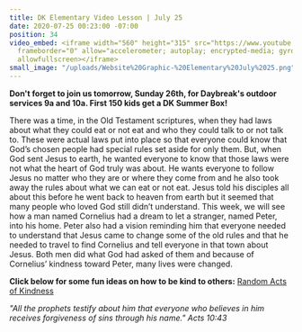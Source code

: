 ```yaml
---
title: DK Elementary Video Lesson | July 25
date: 2020-07-25 00:23:00 -07:00
position: 34
video_embed: <iframe width="560" height="315" src="https://www.youtube.com/embed/2lbPWIptheA"
  frameborder="0" allow="accelerometer; autoplay; encrypted-media; gyroscope; picture-in-picture"
  allowfullscreen></iframe>
small_image: "/uploads/Website%20Graphic-%20Elementary%20July%2025.png"
---
```


**Don't forget to join us tomorrow, Sunday 26th, for Daybreak's outdoor services 9a and 10a. First 150 kids get a DK Summer Box!**

There was a time, in the Old Testament scriptures, when they had laws about what they could eat or not eat and who they could talk to or not talk to. These were actual laws put into place so that everyone could know that God’s chosen people had special rules set aside for only them. But, when God sent Jesus to earth, he wanted everyone to know that those laws were not what the heart of God truly was about. He wants everyone to follow Jesus no matter who they are or where they come from and he also took away the rules about what we can eat or not eat. Jesus told his disciples all about this before he went back to heaven from earth but it seemed that many people who loved God still didn’t understand. This week, we will see how a man named Cornelius had a dream to let a stranger, named Peter, into his home. Peter also had a vision reminding him that everyone needed to understand that Jesus came to change some of the old rules and that he needed to travel to find Cornelius and tell everyone in that town about Jesus. Both men did what God had asked of them and because of Cornelius’ kindness toward Peter, many lives were changed.

**Click below for some fun ideas on how to be kind to others:**
[Random Acts of Kindness](https://drive.google.com/file/d/1xPS9FtVO7syflsVfMtt7Ea7ZUtyTn3ar/view?usp=sharing)

*"All the prophets testify about him that everyone who believes in him receives forgiveness of sins through his name." Acts 10:43*